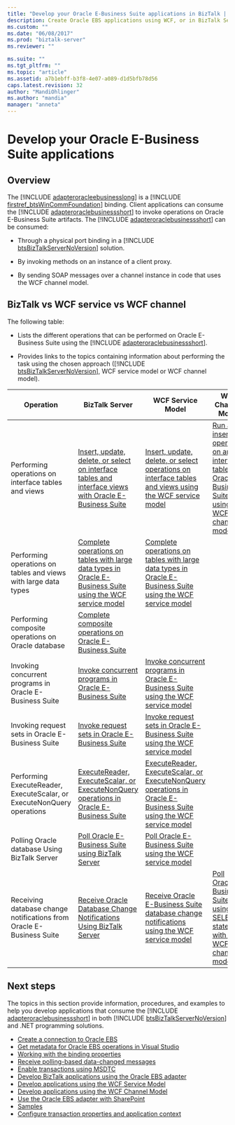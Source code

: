 ```yaml
---
title: "Develop your Oracle E-Business Suite applications in BizTalk | Microsoft Docs"
description: Create Oracle EBS applications using WCF, or in BizTalk Server with the BizTalk Adapter Pack (BAP)
ms.custom: ""
ms.date: "06/08/2017"
ms.prod: "biztalk-server"
ms.reviewer: ""

ms.suite: ""
ms.tgt_pltfrm: ""
ms.topic: "article"
ms.assetid: a7b1ebff-b3f8-4e07-a089-d1d5bfb78d56
caps.latest.revision: 32
author: "MandiOhlinger"
ms.author: "mandia"
manager: "anneta"
---
```

# Develop your Oracle E-Business Suite applications

## Overview
The [!INCLUDE [adapteroracleebusinesslong](../../includes/adapteroracleebusinesslong-md.md)] is a [!INCLUDE [firstref_btsWinCommFoundation](../../includes/firstref-btswincommfoundation-md.md)] binding. Client applications can consume the [!INCLUDE [adapteroraclebusinessshort](../../includes/adapteroraclebusinessshort-md.md)] to invoke operations on Oracle E-Business Suite artifacts. The [!INCLUDE [adapteroraclebusinessshort](../../includes/adapteroraclebusinessshort-md.md)] can be consumed:  
  
- Through a physical port binding in a [!INCLUDE [btsBizTalkServerNoVersion](../../includes/btsbiztalkservernoversion-md.md)] solution.  
  
- By invoking methods on an instance of a client proxy.  
  
- By sending SOAP messages over a channel instance in code that uses the WCF channel model.  

## BizTalk vs WCF service vs WCF channel 
  
 The following table:  
  
- Lists the different operations that can be performed on Oracle E-Business Suite using the [!INCLUDE [adapteroraclebusinessshort](../../includes/adapteroraclebusinessshort-md.md)].  
  
- Provides links to the topics containing information about performing the task using the chosen approach ([!INCLUDE [btsBizTalkServerNoVersion](../../includes/btsbiztalkservernoversion-md.md)], WCF service model or WCF channel model).  
  
|Operation|BizTalk Server|WCF Service Model|WCF Channel Model|  
|---|---|---|---|  
|Performing operations on interface tables and views | [Insert, update, delete, or select on interface tables and interface views with Oracle E-Business Suite](../../adapters-and-accelerators/adapter-oracle-ebs/insert-update-delete-or-select-on-interface-tables-and-views-with-oracle-ebs.md) |[Insert, update, delete, or select operations on interface tables and views using the WCF service model](../../adapters-and-accelerators/adapter-oracle-ebs/insert-update-delete-select-on-interface-tables-and-views-with-a-wcf-service.md)|[Run an insert operation on an interface table in Oracle E-Business Suite using the WCF channel model](../../adapters-and-accelerators/adapter-oracle-ebs/insert-on-an-interface-table-in-oracle-ebs-using-the-wcf-channel-model.md)|  
|Performing operations on tables and views with large data types | [Complete operations on tables with large data types in Oracle E-Business Suite using the WCF service model](../../adapters-and-accelerators/adapter-oracle-ebs/run-table-operations-with-large-data-types-in-oracle-ebs-using-a-wcf-service.md) |[Complete operations on tables with large data types in Oracle E-Business Suite using the WCF service model](../../adapters-and-accelerators/adapter-oracle-ebs/run-table-operations-with-large-data-types-in-oracle-ebs-using-a-wcf-service.md)||  
|Performing composite operations on Oracle database | [Complete composite operations on Oracle E-Business Suite](../../adapters-and-accelerators/adapter-oracle-ebs/complete-composite-operations-on-oracle-e-business-suite.md)|||  
|Invoking concurrent programs in Oracle E-Business Suite | [Invoke concurrent programs in Oracle E-Business Suite](../../adapters-and-accelerators/adapter-oracle-ebs/invoke-concurrent-programs-in-oracle-e-business-suite.md) | [Invoke concurrent programs in Oracle E-Business Suite using the WCF service model](../../adapters-and-accelerators/adapter-oracle-ebs/run-concurrent-programs-in-oracle-e-business-suite-using-the-wcf-service-model.md)||  
|Invoking request sets in Oracle E-Business Suite | [Invoke request sets in Oracle E-Business Suite](../../adapters-and-accelerators/adapter-oracle-ebs/invoke-request-sets-in-oracle-e-business-suite.md) | [Invoke request sets in Oracle E-Business Suite using the WCF service model](../../adapters-and-accelerators/adapter-oracle-ebs/invoke-request-sets-in-oracle-e-business-suite-using-the-wcf-service-model.md)||  
|Performing ExecuteReader, ExecuteScalar, or ExecuteNonQuery operations| [ExecuteReader, ExecuteScalar, or ExecuteNonQuery operations in Oracle E-Business Suite](../../adapters-and-accelerators/adapter-oracle-ebs/executereader-executescalar-or-executenonquery-in-oracle-e-business-suite.md) |[ExecuteReader, ExecuteScalar, or ExecuteNonQuery operations in Oracle E-Business Suite using the WCF service model](../../adapters-and-accelerators/adapter-oracle-ebs/executereader-executescalar-executenonquery-in-oracle-ebs-with-a-wcf-service.md)||  
|Polling Oracle database Using BizTalk Server|[Poll Oracle E-Business Suite using BizTalk Server](../../adapters-and-accelerators/adapter-oracle-ebs/poll-oracle-e-business-suite-using-biztalk-server.md)|[Poll Oracle E-Business Suite using the WCF service model](../../adapters-and-accelerators/adapter-oracle-ebs/poll-oracle-e-business-suite-using-the-wcf-service-model.md)||  
|Receiving database change notifications from Oracle E-Business Suite|[Receive Oracle Database Change Notifications Using BizTalk Server](../../adapters-and-accelerators/adapter-oracle-database/receive-oracle-database-change-notifications-using-biztalk-server.md)|[Receive Oracle E-Business Suite database change notifications using the WCF service model](../../adapters-and-accelerators/adapter-oracle-ebs/receive-oracle-ebs-database-change-notifications-using-the-wcf-service-model.md)|[Poll Oracle E-Business Suite using SELECT statement with the WCF channel model](../../adapters-and-accelerators/adapter-oracle-ebs/poll-oracle-e-business-suite-using-select-statement-with-the-wcf-channel-model.md)|  

## Next steps  
 The topics in this section provide information, procedures, and examples to help you develop applications that consume the [!INCLUDE [adapteroraclebusinessshort](../../includes/adapteroraclebusinessshort-md.md)] in both [!INCLUDE [btsBizTalkServerNoVersion](../../includes/btsbiztalkservernoversion-md.md)] and .NET programming solutions. 
  
-   [Create a connection to Oracle EBS](create-a-connection-to-oracle-e-business-suite.md)
-   [Get metadata for Oracle EBS operations in Visual Studio](get-metadata-for-oracle-e-business-suite-operations-in-visual-studio.md)
-   [Working with the binding properties](read-about-the-biztalk-adapter-for-oracle-e-business-suite-binding-properties.md)
-   [Receive polling-based data-changed messages](receive-polling-based-data-changed-messages-from-oracle-e-business-suite.md)
-   [Enable transactions using MSDTC](enable-ms-dtc-to-allow-transactions-for-oracle-e-business-suite-adapter.md)
-   [Develop BizTalk applications using the Oracle EBS adapter](develop-biztalk-applications-using-the-oracle-e-business-suite-adapter.md)
-   [Develop applications using the WCF Service Model](develop-oracle-e-business-suite-applications-using-the-wcf-service-model.md)
-   [Develop applications using the WCF Channel Model](develop-oracle-e-business-suite-applications-using-the-wcf-channel-model.md)
-   [Use the Oracle EBS adapter with SharePoint](use-the-oracle-e-business-suite-adapter-with-sharepoint.md)
-   [Samples](samples-for-the-oracle-ebs-adapter.md)
-   [Configure transaction properties and application context](configure-transaction-properties-and-application-context-in-oracle-ebs-adapter.md)
  
